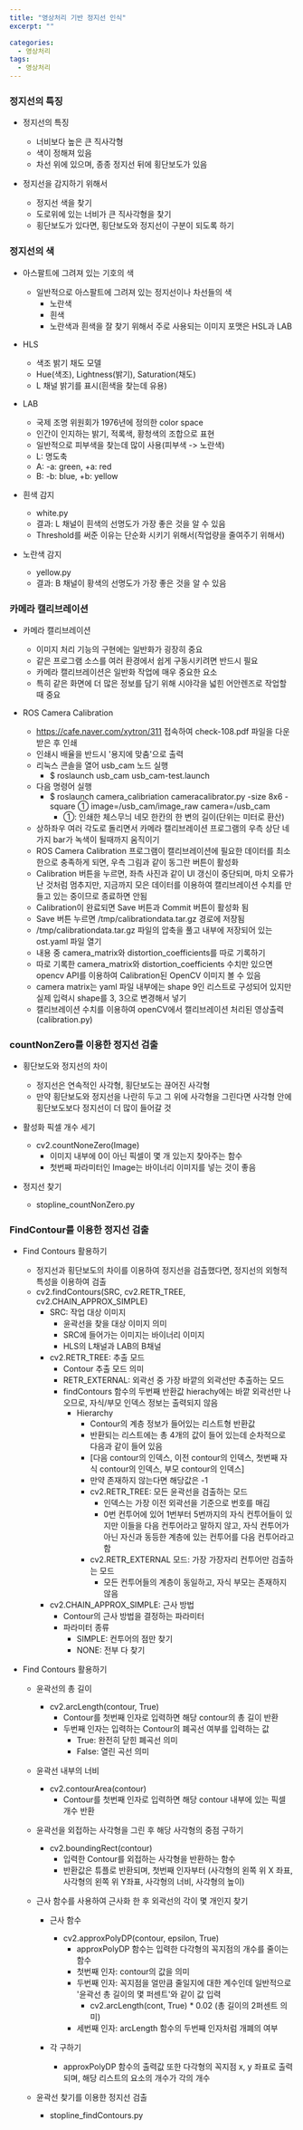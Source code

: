 ```yaml
---
title: "영상처리 기반 정지선 인식"
excerpt: ""

categories:
  - 영상처리
tags:
  - 영상처리
---
```

### 정지선의 특징
- 정지선의 특징
  - 너비보다 높은 큰 직사각형
  - 색이 정해져 있음
  - 차선 위에 있으며, 종종 정지선 뒤에 횡단보도가 있음
  
- 정지선을 감지하기 위해서
  - 정지선 색을 찾기
  - 도로위에 있는 너비가 큰 직사각형을 찾기
  - 횡단보도가 있다면, 횡단보도와 정지선이 구분이 되도록 하기
  
### 정지선의 색
- 아스팔트에 그려져 있는 기호의 색
  - 일반적으로 아스팔트에 그려져 있는 정지선이나 차선들의 색
    - 노란색
    - 흰색  
    - 노란색과 흰색을 잘 찾기 위해서 주로 사용되는 이미지 포맷은 HSL과 LAB
  
- HLS
  - 색조 밝기 채도 모델
  - Hue(색조), Lightness(밝기), Saturation(채도)
  - L 채널 밝기를 표시(흰색을 찾는데 유용)
  
- LAB
  - 국제 조명 위원회가 1976년에 정의한 color space
  - 인간이 인지하는 밝기, 적록색, 황청색의 조합으로 표현
  - 일반적으로 피부색을 찾는데 많이 사용(피부색 -> 노란색)
  - L: 명도축
  - A: -a: green, +a: red
  - B: -b: blue, +b: yellow
  
- 흰색 감지
  - white.py
  - 결과: L 채널이 흰색의 선명도가 가장 좋은 것을 알 수 있음
  - Threshold를 써준 이유는 단순화 시키기 위해서(작업량을 줄여주기 위해서)

- 노란색 감지
  - yellow.py
  - 결과: B 채널이 황색의 선명도가 가장 좋은 것을 알 수 있음
  
### 카메라 캘리브레이션
- 카메라 캘리브레이션
  - 이미지 처리 기능의 구현에는 일반화가 굉장히 중요
  - 같은 프로그램 소스를 여러 환경에서 쉽게 구동시키려면 반드시 필요
  - 카메라 캘리브레이션은 일반화 작업에 매우 중요한 요소
  - 특히 같은 화면에 더 많은 정보를 담기 위해 시야각을 넓힌 어안렌즈로 작업할 때 중요
  
- ROS Camera Calibration
  - https://cafe.naver.com/xytron/311 접속하여 check-108.pdf 파일을 다운받은 후 인쇄
  - 인쇄시 배율을 반드시 '용지에 맞춤'으로 출력
  - 리눅스 콘솔을 열어 usb_cam 노드 실행
    - $ roslaunch usb_cam usb_cam-test.launch  
  - 다음 명령어 실행
    - $ roslaunch camera_calibriation cameracalibrator.py -size 8x6 -square ① image=/usb_cam/image_raw camera=/usb_cam
      - ①: 인쇄한 체스무늬 네모 한칸의 한 변의 길이(단위는 미터로 환산)  
  - 상하좌우 여러 각도로 돌리면서 카메라 캘리브레이션 프로그램의 우측 상단 네가지 bar가 녹색이 될때까지 움직이기
  - ROS Camera Calibration 프로그램이 캘리브레이션에 필요한 데이터를 최소한으로 충족하게 되면, 우측 그림과 같이 동그란 버튼이 활성화
  - Calibration 버튼을 누르면, 좌측 사진과 같이 UI 갱신이 중단되며, 마치 오류가 난 것처럼 멈추지만, 지금까지 모은 데이터를 이용하여 캘리브레이션 수치를 만들고 있는 중이므로 종료하면 안됨
  - Calibration이 완료되면 Save 버튼과 Commit 버튼이 활성화 됨
  - Save 버튼 누르면 /tmp/calibrationdata.tar.gz 경로에 저장됨
  - /tmp/calibrationdata.tar.gz 파일의 압축을 풀고 내부에 저장되어 있는 ost.yaml 파일 열기
  - 내용 중 camera_matrix와 distortion_coefficients를 따로 기록하기
  - 따로 기록한 camera_matrix와 distortion_coefficients 수치만 있으면 opencv API를 이용하여 Calibration된 OpenCV 이미지 볼 수 있음
  - camera matrix는 yaml 파일 내부에는 shape 9인 리스트로 구성되어 있지만 실제 입력시 shape를 3, 3으로 변경해서 넣기
  - 캘리브레이션 수치를 이용하여 openCV에서 캘리브레이션 처리된 영상출력(calibration.py)
  
### countNonZero를 이용한 정지선 검출
- 횡단보도와 정지선의 차이
  - 정지선은 연속적인 사각형, 횡단보도는 끊어진 사각형
  - 만약 횡단보도와 정지선을 나란히 두고 그 위에 사각형을 그린다면 사각형 안에 횡단보도보다 정지선이 더 많이 들어갈 것
  
- 활성화 픽셀 개수 세기
  - cv2.countNoneZero(Image)
    - 이미지 내부에 0이 아닌 픽셀이 몇 개 있는지 찾아주는 함수
    - 첫번째 파라미터인 Image는 바이너리 이미지를 넣는 것이 좋음  
  
- 정지선 찾기
  - stopline_countNonZero.py

### FindContour를 이용한 정지선 검출
- Find Contours 활용하기
  - 정지선과 횡단보도의 차이를 이용하여 정지선을 검출했다면, 정지선의 외형적 특성을 이용하여 검출
  - cv2.findContours(SRC, cv2.RETR_TREE, cv2.CHAIN_APPROX_SIMPLE)
    - SRC: 작업 대상 이미지
      - 윤곽선을 찾을 대상 이미지 의미
      - SRC에 들어가는 이미지는 바이너리 이미지
      - HLS의 L채널과 LAB의 B채널  
    - cv2.RETR_TREE: 추출 모드
      - Contour 추출 모드 의미
      - RETR_EXTERNAL: 외곽선 중 가장 바깥의 외곽선만 추출하는 모드
      - findContours 함수의 두번째 반환값 hierachy에는 바깥 외곽선만 나오므로, 자식/부모 인덱스 정보는 출력되지 않음
        - Hierarchy
          - Contour의 계층 정보가 들어있는 리스트형 반환값
          - 반환되는 리스트에는 총 4개의 값이 들어 있는데 순차적으로 다음과 같이 들어 있음
          - [다음 contour의 인덱스, 이전 contour의 인덱스, 첫번째 자식 contour의 인덱스, 부모 contour의 인덱스]
          - 만약 존재하지 않는다면 해당값은 -1  
          - cv2.RETR_TREE: 모든 윤곽선을 검출하는 모드
            - 인덱스는 가장 이전 외곽선을 기준으로 번호를 매김
            - 0번 컨투어에 있어 1번부터 5번까지의 자식 컨투어들이 있지만 이들을 다음 컨투어라고 말하지 않고, 자식 컨투어가 아닌 자신과 동등한 계층에 있는 컨투어를 다음 컨투어라고 함  
          - cv2.RETR_EXTERNAL 모드: 가장 가장자리 컨투어만 검출하는 모드
            - 모든 컨투어들의 계층이 동일하고, 자식 부모는 존재하지 않음
    - cv2.CHAIN_APPROX_SIMPLE: 근사 방법
      - Contour의 근사 방법을 결정하는 파라미터
      - 파라미터 종류
        - SIMPLE: 컨투어의 점만 찾기
        - NONE: 전부 다 찾기
  
- Find Contours 활용하기
  - 윤곽선의 총 길이
    - cv2.arcLength(contour, True)
      - Contour를 첫번째 인자로 입력하면 해당 contour의 총 길이 반환
      - 두번째 인자는 입력하는 Contour의 폐곡선 여부를 입력하는 값
        - True: 완전히 닫힌 폐곡선 의미
        - False: 열린 곡선 의미
  
  - 윤곽선 내부의 너비
    - cv2.contourArea(contour)
      - Contour를 첫번째 인자로 입력하면 해당 contour 내부에 있는 픽셀 개수 반환
  
  - 윤곽선을 외접하는 사각형을 그린 후 해당 사각형의 중점 구하기
    - cv2.boundingRect(contour)
      - 입력한 Contour를 외접하는 사각형을 반환하는 함수
      - 반환값은 튜플로 반환되며, 첫번째 인자부터 (사각형의 왼쪽 위 X 좌표, 사각형의 왼쪽 위 Y좌표, 사각형의 너비, 사각형의 높이)
  
  - 근사 함수를 사용하여 근사화 한 후 외곽선의 각이 몇 개인지 찾기
    - 근사 함수
      - cv2.approxPolyDP(contour, epsilon, True)
        - approxPolyDP 함수는 입력한 다각형의 꼭지점의 개수를 줄이는 함수
        - 첫번째 인자: contour의 값을 의미
        - 두번째 인자: 꼭지점을 얼만큼 줄일지에 대한 계수인데 일반적으로 '윤곽선 총 길이의 몇 퍼센트'와 같이 값 입력
          - cv2.arcLength(cont, True) * 0.02 (총 길이의 2퍼센트 의미)
        - 세번째 인자: arcLength 함수의 두번째 인자처럼 개폐의 여부
  
    - 각 구하기
      - approxPolyDP 함수의 출력값 또한 다각형의 꼭지점 x, y 좌표로 출력되며, 해당 리스트의 요소의 개수가 각의 개수
        
  - 윤곽선 찾기를 이용한 정지선 검출
    - stopline_findContours.py
